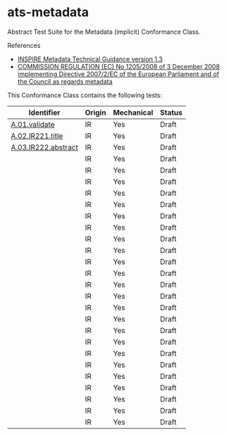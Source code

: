 ats-metadata
============

Abstract Test Suite for the Metadata (implicit) Conformance Class.

References
* [INSPIRE Metadata Technical Guidance version 1.3](http://inspire.jrc.ec.europa.eu/documents/Metadata/MD_IR_and_ISO_20131029.pdf)
* [COMMISSION REGULATION (EC) No 1205/2008 of 3 December 2008 implementing Directive 2007/2/EC of the European Parliament and of the Council as regards
metadata](http://eur-lex.europa.eu/LexUriServ/LexUriServ.do?uri=OJ:L:2008:326:0012:0030:EN:PDF)

This Conformance Class contains the following tests:

| Identifier                                                        | Origin | Mechanical | Status   |
| ----------------------------------------------------------------- | ------ | ---------- | -------- |
| [A.01.validate](A.01.validate.md)  	    | IR     | Yes        | Draft  |
| [A.02.IR221.title](A.02.IR221.title.md)  	    | IR     | Yes        | Draft  |
| [A.03.IR222.abstract](A.03.IR222.abstract.md)  	    | IR     | Yes        | Draft  |
| [](A.04.IR223.TGR1.hierarchy.md)  	    | IR     | Yes        | Draft  |
| [](A.05.IR223.TGR14.ds.keyword.md)  	    | IR     | Yes        | Draft  |
| [](A.06.IR223.TGR15.srv.keyword.md)  	    | IR     | Yes        | Draft  |
| [](A.07.IR225.TGR5.ds.identification.md)  	    | IR     | Yes        | Draft  |
| [](A.08.IR224.TGR3.ds.linkage.md)  	    | IR     | Yes        | Draft  |
| [](A.09.IR226.TGR4.srv.linkage.md)  	    | IR     | Yes        | Draft  |
| [](A.10.IR227.TGR8.ds.language.md)  	    | IR     | Yes        | Draft  |
| [](A.11.IR231.TGR10.ds.topic.md)  	    | IR     | Yes        | Draft  |
| [](A.12.IR232.TGR12.srv.type.md)  	    | IR     | Yes        | Draft  |
| [](A.13.IR241.TGR13.keyword.md)  	    | IR     | Yes        | Draft  |
| [](A.14.IR242.TGR16.vocab.md)  	    | IR     | Yes        | Draft  |
| [](A.15.IR242.TGR19.kws-in-vocab.md)  	    | IR     | Yes        | Draft  |
| [](A.16.IR251.TGR20.ds.bounds.md)  	    | IR     | Yes        | Draft  |
| [](A.17.IR261.TGR22.ds.temporal.md)  	    | IR     | Yes        | Draft  |
| [](A.18.IR271.TGR26.ds.lineage.md)  	    | IR     | Yes        | Draft  |
| [](A.19.IR281.TGR28.ds.conformity.md)  	    | IR     | Yes        | Draft  |
| [](A.20.IR282.TGR29.ds.specification.md)  	    | IR     | Yes        | Draft  |
| [](A.21.IR291.TGR30.ds.limitation.md)  	    | IR     | Yes        | Draft  |
| [](A.22.IR292.TGR33.ds.access.md)  	    | IR     | Yes        | Draft  |
| [](A.23.IR2101.TGR35.contact.md)  	    | IR     | Yes        | Draft  |
| [](A.24.IR2102.TGR36.role.md)  	  | IR     | Yes        | Draft  |
| [](A.25.IR2111.TGR37.md.contact.md)  	    | IR     | Yes        | Draft  |
| [](A.26.IR2112.TGR38.md.role.md)  	 | IR     | Yes        | Draft  |
| [](A.27.IR2113.TGR39.date.md)    | IR     | Yes        | Draft  |


